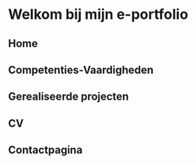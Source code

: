 # Welkom bij mijn e-portfolio


## Home


## Competenties-Vaardigheden

## Gerealiseerde projecten

## CV

## Contactpagina


